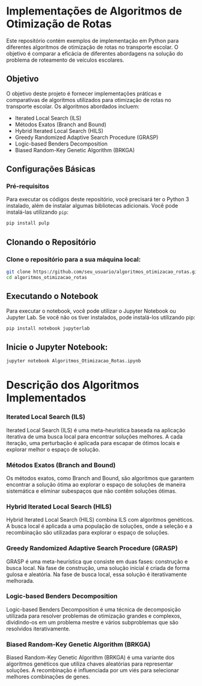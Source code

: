 # Implementações de Algoritmos de Otimização de Rotas

Este repositório contém exemplos de implementação em Python para diferentes algoritmos de otimização de rotas no transporte escolar. O objetivo é comparar a eficácia de diferentes abordagens na solução do problema de roteamento de veículos escolares.

## Objetivo

O objetivo deste projeto é fornecer implementações práticas e comparativas de algoritmos utilizados para otimização de rotas no transporte escolar. Os algoritmos abordados incluem:

- Iterated Local Search (ILS)
- Métodos Exatos (Branch and Bound)
- Hybrid Iterated Local Search (HILS)
- Greedy Randomized Adaptive Search Procedure (GRASP)
- Logic-based Benders Decomposition
- Biased Random-Key Genetic Algorithm (BRKGA)

## Configurações Básicas

### Pré-requisitos

Para executar os códigos deste repositório, você precisará ter o Python 3 instalado, além de instalar algumas bibliotecas adicionais. Você pode instalá-las utilizando `pip`:

```bash
pip install pulp
```

## Clonando o Repositório
### Clone o repositório para a sua máquina local:

```bash
git clone https://github.com/seu_usuario/algoritmos_otimizacao_rotas.git
cd algoritmos_otimizacao_rotas
```
## Executando o Notebook
Para executar o notebook, você pode utilizar o Jupyter Notebook ou Jupyter Lab. Se você não os tiver instalados, pode instalá-los utilizando pip:

```bash
pip install notebook jupyterlab
```
## Inicie o Jupyter Notebook:

```bash
jupyter notebook Algoritmos_Otimizacao_Rotas.ipynb
```

# Descrição dos Algoritmos Implementados

### Iterated Local Search (ILS)
Iterated Local Search (ILS) é uma meta-heurística baseada na aplicação iterativa de uma busca local para encontrar soluções melhores. A cada iteração, uma perturbação é aplicada para escapar de ótimos locais e explorar melhor o espaço de solução.

### Métodos Exatos (Branch and Bound)
Os métodos exatos, como Branch and Bound, são algoritmos que garantem encontrar a solução ótima ao explorar o espaço de soluções de maneira sistemática e eliminar subespaços que não contêm soluções ótimas.

### Hybrid Iterated Local Search (HILS)
Hybrid Iterated Local Search (HILS) combina ILS com algoritmos genéticos. A busca local é aplicada a uma população de soluções, onde a seleção e a recombinação são utilizadas para explorar o espaço de soluções.

### Greedy Randomized Adaptive Search Procedure (GRASP)
GRASP é uma meta-heurística que consiste em duas fases: construção e busca local. Na fase de construção, uma solução inicial é criada de forma gulosa e aleatória. Na fase de busca local, essa solução é iterativamente melhorada.

### Logic-based Benders Decomposition
Logic-based Benders Decomposition é uma técnica de decomposição utilizada para resolver problemas de otimização grandes e complexos, dividindo-os em um problema mestre e vários subproblemas que são resolvidos iterativamente.

### Biased Random-Key Genetic Algorithm (BRKGA)
Biased Random-Key Genetic Algorithm (BRKGA) é uma variante dos algoritmos genéticos que utiliza chaves aleatórias para representar soluções. A recombinação é influenciada por um viés para selecionar melhores combinações de genes.
